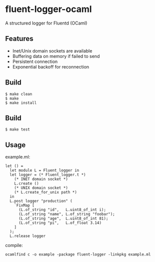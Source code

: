 fluent-logger-ocaml
===================

A structured logger for Fluentd (OCaml)


Features
------------

* Inet/Unix domain sockets are available
* Buffering data on memory if failed to send
* Persistent connection
* Exponential backoff for reconnection


Build
------------

    $ make clean
    $ make
    $ make install

Build
------------

    $ make test

Usage
------------

example.ml:

    let () =
      let module L = Fluent_logger in
      let logger = (* Fluent_logger.t *)
        (* INET domain socket *)
        L.create ()
        (* UNIX domain socket *)
        (* L.create_for_unix path *) 
      in
      L.post logger "production" (
        `FixMap [
          (L.of_string "id",   L.uint8_of_int i);
          (L.of_string "name", L.of_string "foobar");
          (L.of_string "age",  L.uint8_of_int 81);
          (L.of_string "pi",   L.of_float 3.14)
        ]
      );
      L.release logger

compile:

    ocamlfind c -o example -package fluent-logger -linkpkg example.ml

